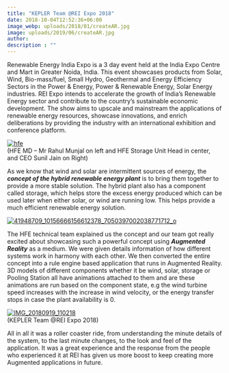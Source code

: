 ```yaml
---
title: "KEPLER Team @REI Expo 2018"
date: 2018-10-04T12:52:36+06:00
image_webp: uploads/2018/01/createAR.jpg
image: uploads/2019/06/createAR.jpg
author: 
description : ""
---
```


Renewable Energy India Expo is a 3 day event held at the India Expo Centre and Mart in Greater Noida, India. This event showcases products from Solar, Wind, Bio-mass/fuel, Small Hydro, Geothermal and Energy Efficiency Sectors in the Power & Energy, Power & Renewable Energy, Solar Energy industries. REI Expo intends to accelerate the growth of India’s Renewable Energy sector and contribute to the country’s sustainable economic development. The show aims to upscale and mainstream the applications of renewable energy resources, showcase innovations, and enrich deliberations by providing the industry with an international exhibition and conference platform.

[![hfe](http://experiencesutra.com/wp-content/uploads/2018/10/hfe-1024x344.png)  
](http://experiencesutra.com/wp-content/uploads/2018/10/hfe.png)(HFE MD – Mr Rahul Munjal on left and HFE Storage Unit Head in center, and CEO Sunil Jain on Right)

As we know that wind and solar are intermittent sources of energy, the _**concept of the hybrid renewable energy plant**_ is to bring them together to provide a more stable solution. The hybrid plant also has a component called storage, which helps store the excess energy produced which can be used later when either solar, or wind are running low. This helps provide a much efficient renewable energy solution.

[![41948709_10156666156612378_7050397002038771712_o](http://experiencesutra.com/wp-content/uploads/2018/10/41948709_10156666156612378_7050397002038771712_o-1024x841.jpg)](http://experiencesutra.com/wp-content/uploads/2018/10/41948709_10156666156612378_7050397002038771712_o.jpg)

The HFE technical team explained us the concept and our team got really excited about showcasing such a powerful concept using _**Augmented Reality**_ as a medium. We were given details information of how different systems work in harmony with each other. We then converted the entire concept into a rule engine based application that runs in Augmented Reality. 3D models of different components whether it be wind, solar, storage or Pooling Station all have animations attached to them and are these animations are run based on the component state, e.g the wind turbine speed increases with the increase in wind velocity, or the energy transfer stops in case the plant availability is 0.

[![IMG_20180919_110218](http://experiencesutra.com/wp-content/uploads/2018/10/IMG_20180919_110218.jpg)  
](http://experiencesutra.com/wp-content/uploads/2018/10/IMG_20180919_110218.jpg)(KEPLER Team @REI Expo 2018)

All in all it was a roller coaster ride, from understanding the minute details of the system, to the last minute changes, to the look and feel of the application. It was a great experience and the response from the people who experienced it at REI has given us more boost to keep creating more Augmented applications in future.
